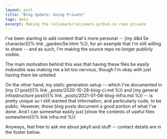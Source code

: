 ```yaml
---
layout: post
title: "Blog Update: Going Private"
tags: meta
excerpt: Making the ralismark/ralismark.github.io repo private
---
```


I've been starting to add content that's more personal -- [my d&d 5e character]({% link _garden/5e.html %}), for an example that I'm still willing to share -- and as such, I'm making the source repo no longer publicly visible.

<!--more-->

The main motivation behind this was that having these files be easily *indexable* was making me a bit too nervous, though I'm okay with just having them be unlisted.

On the other hand, my static generation setup -- which I've documented in [my CI post]({% link _posts/2020-10-28-blog-ci.md %}) and [my general infrastructure post]({% link _posts/2021-01-08-blog-infra.md %}) -- is pretty unique so I still wanted that information, and particularly code, to be public. However, those blog posts document a good portion of what I've done. And I can somewhat easily just [show the contents of useful files somewhere]({% link infra.md %})

Anyways, feel free to ask me about jekyll and stuff -- contact details are in the footer below.
